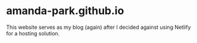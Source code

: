 # amanda-park.github.io

This website serves as my blog (again) after I decided against using Netlify for a hosting solution.
